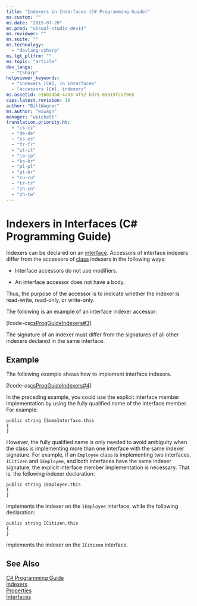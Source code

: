 ```yaml
---
title: "Indexers in Interfaces (C# Programming Guide)"
ms.custom: ""
ms.date: "2015-07-20"
ms.prod: "visual-studio-dev14"
ms.reviewer: ""
ms.suite: ""
ms.technology: 
  - "devlang-csharp"
ms.tgt_pltfrm: ""
ms.topic: "article"
dev_langs: 
  - "CSharp"
helpviewer_keywords: 
  - "indexers [C#], in interfaces"
  - "accessors [C#], indexers"
ms.assetid: e16b54bd-4a83-4f52-bd75-65819fca79e8
caps.latest.revision: 18
author: "BillWagner"
ms.author: "wiwagn"
manager: "wpickett"
translation.priority.ht: 
  - "cs-cz"
  - "de-de"
  - "es-es"
  - "fr-fr"
  - "it-it"
  - "ja-jp"
  - "ko-kr"
  - "pl-pl"
  - "pt-br"
  - "ru-ru"
  - "tr-tr"
  - "zh-cn"
  - "zh-tw"
---
```

# Indexers in Interfaces (C# Programming Guide)
Indexers can be declared on an [interface](../../../csharp\language-reference\keywords/interface.md). Accessors of interface indexers differ from the accessors of [class](../../../csharp\language-reference\keywords/class.md) indexers in the following ways:  
  
-   Interface accessors do not use modifiers.  
  
-   An interface accessor does not have a body.  
  
 Thus, the purpose of the accessor is to indicate whether the indexer is read-write, read-only, or write-only.  
  
 The following is an example of an interface indexer accessor:  
  
 [!code-cs[csProgGuideIndexers#3](../../../csharp\programming-guide\classes-and-structs/codesnippet/CSharp/indexers-in-interfaces_1.cs)]  
  
 The signature of an indexer must differ from the signatures of all other indexers declared in the same interface.  
  
## Example  
 The following example shows how to implement interface indexers.  
  
 [!code-cs[csProgGuideIndexers#4](../../../csharp\programming-guide\classes-and-structs/codesnippet/CSharp/indexers-in-interfaces_2.cs)]  
  
 In the preceding example, you could use the explicit interface member implementation by using the fully qualified name of the interface member. For example:  
  
```  
public string ISomeInterface.this   
{   
}   
```  
  
 However, the fully qualified name is only needed to avoid ambiguity when the class is implementing more than one interface with the same indexer signature. For example, if an `Employee` class is implementing two interfaces, `ICitizen` and `IEmployee`, and both interfaces have the same indexer signature, the explicit interface member implementation is necessary. That is, the following indexer declaration:  
  
```  
public string IEmployee.this   
{   
}   
```  
  
 implements the indexer on the `IEmployee` interface, while the following declaration:  
  
```  
public string ICitizen.this   
{   
}   
```  
  
 implements the indexer on the `ICitizen` interface.  
  
## See Also  
 [C# Programming Guide](../../../csharp\programming-guide/index.md)   
 [Indexers](../../../csharp\programming-guide\indexers/index.md)   
 [Properties](../../../csharp\programming-guide\classes-and-structs/properties.md)   
 [Interfaces](../../../csharp\programming-guide\interfaces/index.md)